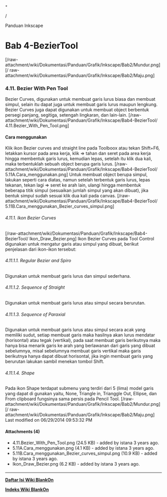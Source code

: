 

    *









  /



Panduan Inkscape
# Bab 4-BezierTool
[/raw-attachment/wiki/Dokumentasi/Panduan/Grafik/Inkscape/Bab2/Mundur.png] [/
raw-attachment/wiki/Dokumentasi/Panduan/Grafik/Inkscape/Bab2/Maju.png]
### 4.11. Bezier With Pen Tool
Bezier Curves, digunakan untuk membuat garis lurus biasa dan membuat simpul,
selain itu dapat juga untuk membuat garis lurus maupun lengkung. Bezier Curves
juga dapat digunakan untuk membuat object berbentuk persegi panjang, segitiga,
setengah lingkaran, dan lain-lain.
[/raw-attachment/wiki/Dokumentasi/Panduan/Grafik/Inkscape/Bab4-BezierTool/
4.11.Bezier_With_Pen_Tool.png]
#### Cara menggunakan
Klik ikon Bezier curves and straight line pada Toolboox atau tekan Shift+F6,
letakkan kursor pada area kerja, klik => tahan dan seret pada area kerja hingga
membentuk garis lurus, kemudian lepas, setelah itu klik dua kali, maka
terbentuklah sebuah object berupa garis lurus.
[/raw-attachment/wiki/Dokumentasi/Panduan/Grafik/Inkscape/Bab4-BezierTool/
5.11A.Cara_menggunakan.png]
Untuk membuat object berupa simpul, lakukan seperti cara diatas, namun setelah
terbentuk garis lurus, lepas tekanan, tekan lagi => seret ke arah lain, ulangi
hingga membentuk beberapa titik simpul (sesuaikan jumlah simpul yang akan
dibuat), jika bentuk simpul sudah sesuai klik dua kali pada canvas.
[/raw-attachment/wiki/Dokumentasi/Panduan/Grafik/Inkscape/Bab4-BezierTool/
5.11B.Cara_menggunakan_Bezier_curves_simpul.png]
###### 4.11.1. Ikon Bezier Curves
[/raw-attachment/wiki/Dokumentasi/Panduan/Grafik/Inkscape/Bab4-BezierTool/
Ikon_Draw_Bezier.png] Ikon Bezier Curves pada Tool Control digunakan untuk
mengatur garis atau simpul yang dibuat, berikut penjelasan dari ikon-ikon
tersebut:
###### 4.11.1.1. Regular Bezier and Spiro
Digunakan untuk membuat garis lurus dan simpul sederhana.
###### 4.11.1.2. Sequence of Straight
Digunakan untuk membuat garis lurus atau simpul secara berurutan.
###### 4.11.1.3. Sequence of Paraxial
Digunakan untuk membuat garis lurus atau simpul secara acak yang memiliki
sudut, setiap membuat garis maka hasilnya akan lurus mendatar (horisontal) atau
tegak (vertikal), pada saat membuat garis berikutnya maka hanya bisa menarik
garis ke arah yang berlawanan dari garis yang dibuat sebelumnya, misal
sebelumnya membuat garis vertikal maka garis berikutnya hanya dapat dibuat
horisontal, jika ingin membuat garis yang berurutan lakukan sambil menekan
tombol Shift.
###### 4.11.1.4. Shape
Pada ikon Shape terdapat submenu yang terdiri dari 5 (lima) model garis yang
dapat di gunakan yaitu, None, Triangle in, Trianggle Out, Ellipse, dan From
clipboard fungsinya sama persis pada Pencil Tool.
[/raw-attachment/wiki/Dokumentasi/Panduan/Grafik/Inkscape/Bab2/Mundur.png] [/
raw-attachment/wiki/Dokumentasi/Panduan/Grafik/Inkscape/Bab2/Maju.png]
Last modified on 06/29/2014 09:53:32 PM
#### Attachments (4)
  * 4.11.Bezier_With_Pen_Tool.png​ (24.5 KB) - added by istana 3 years ago.
  * 5.11A.Cara_menggunakan.png​ (4.1 KB) - added by istana 3 years ago.
  * 5.11B.Cara_menggunakan_Bezier_curves_simpul.png​ (10.9 KB) - added by
      istana 3 years ago.
  * Ikon_Draw_Bezier.png​ (6.2 KB) - added by istana 3 years ago.
#### 
    
 
 
 
 
 
---
[**Daftar Isi Wiki BlankOn**](/DaftarIsi/README.md)
 
[**Indeks Wiki BlankOn**](/Indeks.md)
